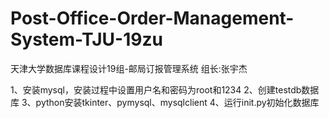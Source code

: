 # Post-Office-Order-Management-System-TJU-19zu
天津大学数据库课程设计19组-邮局订报管理系统
组长:张宇杰

1、安装mysql，安装过程中设置用户名和密码为root和1234
2、创建testdb数据库
3、python安装tkinter、pymysql、mysqlclient
4、运行init.py初始化数据库
